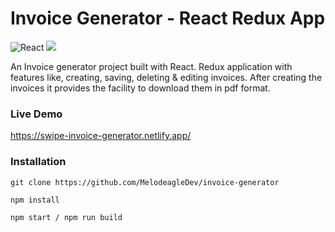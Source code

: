 # Invoice Generator - React Redux App
![React](https://img.shields.io/badge/react-%2320232a.svg?style=for-the-badge&logo=react&logoColor=%2361DAFB) ![](https://img.shields.io/badge/bootstrap-%23563D7C.svg?style=for-the-badge&logo=bootstrap&logoColor=white)

An Invoice generator project built with React. Redux application with features like, creating, saving, deleting & editing invoices. After creating the invoices it provides the facility to download them in pdf format.

### Live Demo
https://swipe-invoice-generator.netlify.app/

### Installation

```
git clone https://github.com/MelodeagleDev/invoice-generator

npm install

npm start / npm run build

```

